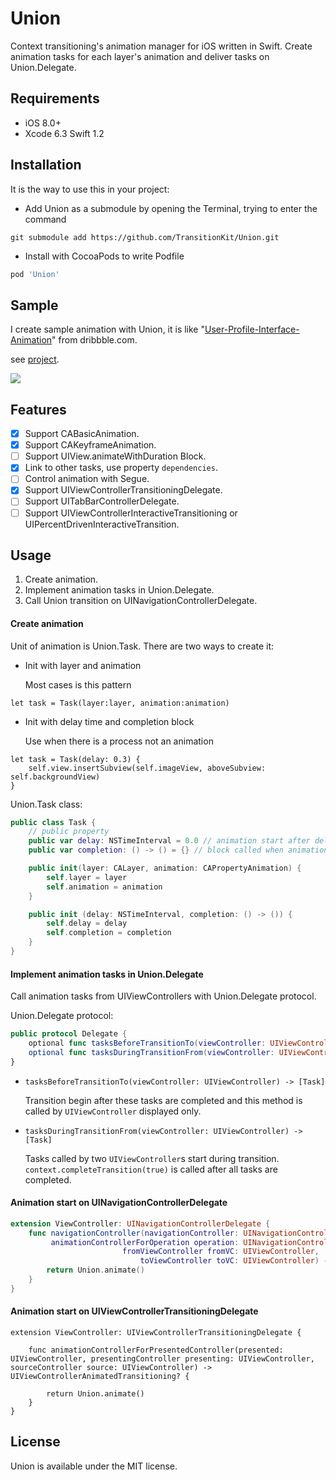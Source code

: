Union
==========

Context transitioning's animation manager for iOS written in Swift.
Create animation tasks for each layer's animation and deliver tasks on Union.Delegate.

Requirements
----------

- iOS 8.0+
- Xcode 6.3 Swift 1.2

Installation
----------

It is the way to use this in your project:

- Add Union as a submodule by opening the Terminal, trying to enter the command
```
git submodule add https://github.com/TransitionKit/Union.git
```

- Install with CocoaPods to write Podfile

```ruby
pod 'Union'
```

Sample
----------

I create sample animation with Union, it is like "[User-Profile-Interface-Animation](https://dribbble.com/shots/1744157-User-Profile-Interface-Animation)" from dribbble.com.

see [project](Example).


![ ](https://raw.github.com/TransitionKit/Union/master/Gif/sample.gif)

Features
----------

- [x] Support CABasicAnimation.
- [x] Support CAKeyframeAnimation.
- [ ] Support UIView.animateWithDuration Block.
- [x] Link to other tasks, use property `dependencies`.
- [ ] Control animation with Segue.
- [x] Support UIViewControllerTransitioningDelegate.
- [ ] Support UITabBarControllerDelegate.
- [ ] Support UIViewControllerInteractiveTransitioning or UIPercentDrivenInteractiveTransition.

Usage
----------

1. Create animation.
2. Implement animation tasks in Union.Delegate.
3. Call Union transition on UINavigationControllerDelegate.


#### Create animation

Unit of animation is Union.Task. There are two ways to create it:

- Init with layer and animation

  Most cases is this pattern
```
let task = Task(layer:layer, animation:animation)
```

- Init with delay time and completion block

  Use when there is a process not an animation
```
let task = Task(delay: 0.3) {
    self.view.insertSubview(self.imageView, aboveSubview: self.backgroundView)
}
```


Union.Task class:

```swift
public class Task {
    // public property
    public var delay: NSTimeInterval = 0.0 // animation start after delay time
    public var completion: () -> () = {} // block called when animation is finished

    public init(layer: CALayer, animation: CAPropertyAnimation) {
        self.layer = layer
        self.animation = animation
    }

    public init (delay: NSTimeInterval, completion: () -> ()) {
        self.delay = delay
        self.completion = completion
    }
}
```

#### Implement animation tasks in Union.Delegate

Call animation tasks from UIViewControllers with Union.Delegate protocol.


Union.Delegate protocol:

```swift
public protocol Delegate {
    optional func tasksBeforeTransitionTo(viewController: UIViewController) -> [Task]
    optional func tasksDuringTransitionFrom(viewController: UIViewController) -> [Task]
}
```

- `tasksBeforeTransitionTo(viewController: UIViewController) -> [Task]`

  Transition begin after these tasks are completed and this method is called by `UIViewController` displayed only.

- `tasksDuringTransitionFrom(viewController: UIViewController) -> [Task]`

  Tasks called by two `UIViewController`s start during transition. `context.completeTransition(true)` is called after all tasks are completed.

#### Animation start on UINavigationControllerDelegate

```swift
extension ViewController: UINavigationControllerDelegate {
    func navigationController(navigationController: UINavigationController,
         animationControllerForOperation operation: UINavigationControllerOperation,
                         fromViewController fromVC: UIViewController,
                             toViewController toVC: UIViewController) -> UIViewControllerAnimatedTransitioning? {
        return Union.animate()
    }
}
```

#### Animation start on UIViewControllerTransitioningDelegate

```
extension ViewController: UIViewControllerTransitioningDelegate {

    func animationControllerForPresentedController(presented: UIViewController, presentingController presenting: UIViewController, sourceController source: UIViewController) -> UIViewControllerAnimatedTransitioning? {

        return Union.animate()
    }
}
```

License
----------

Union is available under the MIT license.
